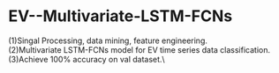 # EV--Multivariate-LSTM-FCNs

(1)Singal Processing, data mining, feature engineering.\
(2)Multivariate LSTM-FCNs model for EV time series data classification.\
(3)Achieve 100% accuracy on val dataset.\
